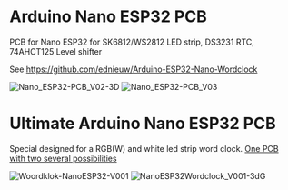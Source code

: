 # Arduino Nano ESP32 PCB
PCB for Nano ESP32 for SK6812/WS2812 LED strip, DS3231 RTC, 74AHCT125 Level shifter

See https://github.com/ednieuw/Arduino-ESP32-Nano-Wordclock

![Nano_ESP32-PCB_V02-3D](https://github.com/ednieuw/NanoESP32PCB/assets/12166816/63c0b8f3-2b79-4ef3-b714-598a88930be0)
![Nano_ESP32-PCB_V03](https://github.com/ednieuw/NanoESP32PCB/assets/12166816/f7beb529-d733-427c-8168-9b1af6101a61)

# Ultimate Arduino Nano ESP32 PCB
Special designed for a RGB(W) and white led strip word clock.
[One PCB with two several possibilities](https://github.com/ednieuw/NanoESP32-BW-RGBW-clock)

![Woordklok-NanoESP32-V001](https://github.com/user-attachments/assets/cbae9450-4b07-4566-a9d4-e90e0b46b0da)
![NanoESP32Wordclock_V001-3dG](https://github.com/user-attachments/assets/a1056f86-0b5c-495c-98ff-84c3af5220a1)
